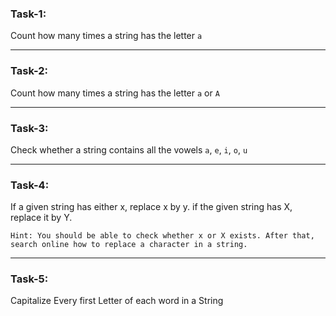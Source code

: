 ### Task-1:

Count how many times a string has the letter `a`

---

### Task-2:

Count how many times a string has the letter `a` or `A`

---

### Task-3:

Check whether a string contains all the vowels `a`, `e`, `i`, `o`, `u`

---

### Task-4:

If a given string has either x, replace x by y. if the given string has X, replace it by Y.

    Hint: You should be able to check whether x or X exists. After that, search online how to replace a character in a string.

---

### Task-5:

Capitalize Every first Letter of each word in a String
